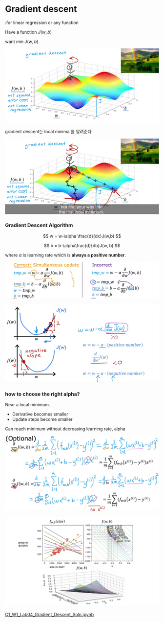 # Gradient descent

:for linear regression or any function

Have a function $J(w,b)$

want $min\ J(w,b)$

![Untitled](Gradient%20descent%2042d71a21c6834f7bbab82b660d83b0fe/Untitled.png)

gradient descent는 local minima 를 알려준다

![Untitled](Gradient%20descent%2042d71a21c6834f7bbab82b660d83b0fe/Untitled%201.png)

### Gradient Descent Algorithm

$$
w = w-\alpha \frac{d}{dx}J(w,b)
$$

$$
b = b-\alpha\frac{d}{db}J(w, b)
$$

where $\alpha$ is learning rate which is **always a positive number**.

![Untitled](Gradient%20descent%2042d71a21c6834f7bbab82b660d83b0fe/Untitled%202.png)

![Untitled](Gradient%20descent%2042d71a21c6834f7bbab82b660d83b0fe/Untitled%203.png)

### how to choose the right alpha?

Near a local minimum.

- Derivative becomes smaller
- Update steps become smaller

Can reach minimum without decreasing learning rate, alpha

![Untitled](Gradient%20descent%2042d71a21c6834f7bbab82b660d83b0fe/Untitled%204.png)

![Untitled](Gradient%20descent%2042d71a21c6834f7bbab82b660d83b0fe/Untitled%205.png)

[C1_W1_Lab04_Gradient_Descent_Soln.ipynb](Gradient%20descent%2042d71a21c6834f7bbab82b660d83b0fe/C1_W1_Lab04_Gradient_Descent_Soln.ipynb)
